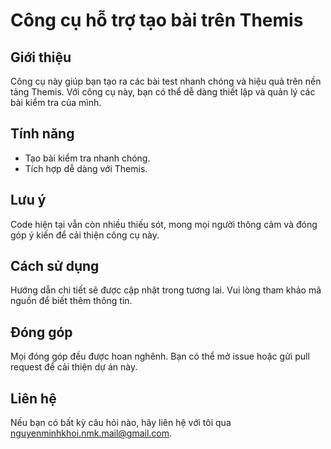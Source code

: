 # Công cụ hỗ trợ tạo bài trên Themis

## Giới thiệu
Công cụ này giúp bạn tạo ra các bài test nhanh chóng và hiệu quả trên nền tảng Themis. Với công cụ này, bạn có thể dễ dàng thiết lập và quản lý các bài kiểm tra của mình.

## Tính năng
- Tạo bài kiểm tra nhanh chóng.
- Tích hợp dễ dàng với Themis.

## Lưu ý
Code hiện tại vẫn còn nhiều thiếu sót, mong mọi người thông cảm và đóng góp ý kiến để cải thiện công cụ này.

## Cách sử dụng
Hướng dẫn chi tiết sẽ được cập nhật trong tương lai. Vui lòng tham khảo mã nguồn để biết thêm thông tin.

## Đóng góp
Mọi đóng góp đều được hoan nghênh. Bạn có thể mở issue hoặc gửi pull request để cải thiện dự án này.

## Liên hệ
Nếu bạn có bất kỳ câu hỏi nào, hãy liên hệ với tôi qua [nguyenminhkhoi.nmk.mail@gmail.com](mailto:nguyenminhkhoi.nmk.mail@gmail.com).
